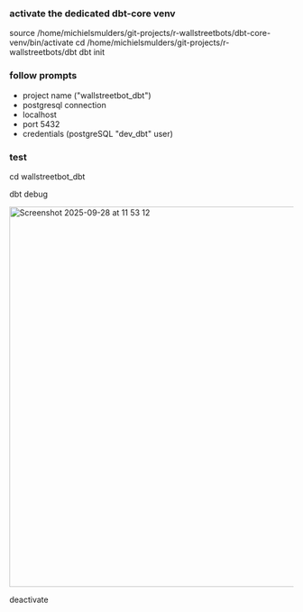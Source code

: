 ### activate the dedicated dbt-core venv
source /home/michielsmulders/git-projects/r-wallstreetbots/dbt-core-venv/bin/activate
cd /home/michielsmulders/git-projects/r-wallstreetbots/dbt
dbt init

### follow prompts
- project name ("wallstreetbot_dbt")
- postgresql connection
- localhost
- port 5432
- credentials (postgreSQL "dev_dbt" user)

### test
cd wallstreetbot_dbt

dbt debug

<img width="1202" height="675" alt="Screenshot 2025-09-28 at 11 53 12" src="https://github.com/user-attachments/assets/a3610278-9294-4670-ae9c-30c4eec61ca1" />

deactivate


